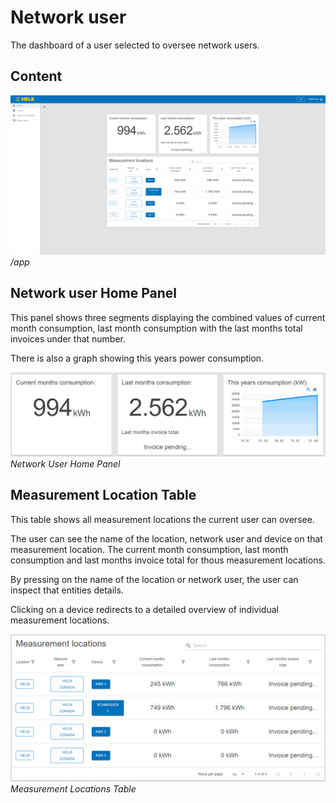 # Network user

The dashboard of a user selected to oversee network users.

## Content

![LocationHomePage](../../assets/ENNetworkUserHomePage.png) _/app_

## Network user Home Panel

This panel shows three segments displaying the combined values of current month
consumption, last month consumption with the last months total invoices under
that number.

There is also a graph showing this years power consumption.

![ENNetworkUserHomePanel](../../assets/ENNetworkUserHomePanel.png) _Network User
Home Panel_

## Measurement Location Table

This table shows all measurement locations the current user can oversee.

The user can see the name of the location, network user and device on that
measurement location. The current month consumption, last month consumption and
last months invoice total for thous measurement locations.

By pressing on the name of the location or network user, the user can inspect
that entities details.

Clicking on a device redirects to a detailed overview of individual measurement
locations.

![ENMeasurementLocationsTable](../../assets/ENMeasurementLocationsTable.png)
_Measurement Locations Table_
